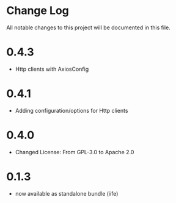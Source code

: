 # Change Log
All notable changes to this project will be documented in this file.

# 0.4.3
- Http clients with AxiosConfig

# 0.4.1
- Adding configuration/options for Http clients


# 0.4.0
- Changed License: From GPL-3.0 to Apache 2.0


# 0.1.3
- now available as standalone bundle (iife)
